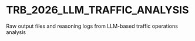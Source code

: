 # TRB_2026_LLM_TRAFFIC_ANALYSIS
Raw output files and reasoning logs from LLM-based traffic operations analysis
